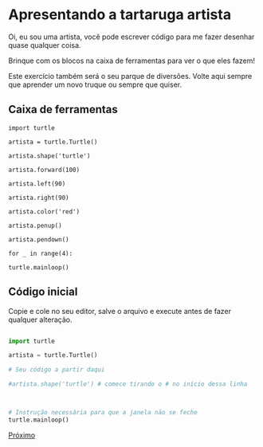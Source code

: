 # Apresentando a tartaruga artista

Oi, eu sou uma artista, você pode escrever código para me fazer desenhar quase
qualquer coisa.

Brinque com os blocos na caixa de ferramentas para ver o que eles fazem!

Este exercício também será o seu parque de diversões. Volte aqui sempre
que aprender um novo truque ou sempre que quiser.


## Caixa de ferramentas

```import turtle```

```artista = turtle.Turtle()```

```artista.shape('turtle')```

```artista.forward(100)```

```artista.left(90)```

```artista.right(90)```

```artista.color('red')```

```artista.penup()```

```artista.pendown()```

```for _ in range(4):```

```turtle.mainloop()```


## Código inicial

Copie e cole no seu editor, salve o arquivo e execute antes de fazer qualquer 
alteração.

```python

import turtle

artista = turtle.Turtle()

# Seu código a partir daqui

#artista.shape('turtle') # comece tirando o # no início dessa linha



# Instrução necessária para que a janela não se feche
turtle.mainloop()

```


[Próximo](03_L_invertido.md)
